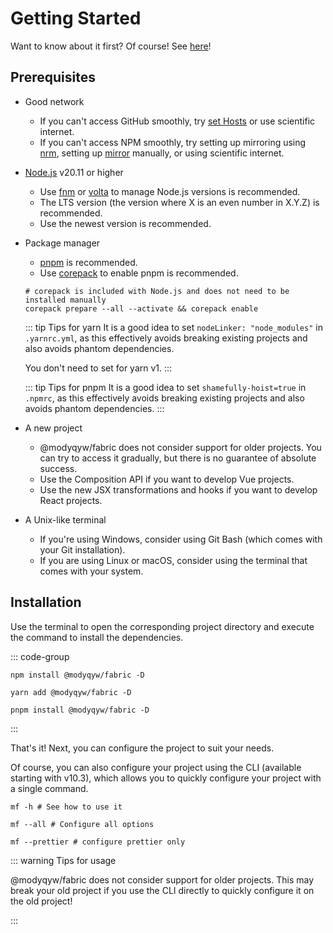 # Getting Started

Want to know about it first? Of course! See [here](./what-is-modyqyw-fabric.md)!

## Prerequisites

- Good network

  - If you can't access GitHub smoothly, try [set Hosts](https://github.com/ineo6/hosts) or use scientific internet.
  - If you can't access NPM smoothly, try setting up mirroring using [nrm](https://github.com/Pana/nrm), setting up [mirror](https://npmmirror.com/) manually, or using scientific internet.

- [Node.js](https://nodejs.org/) v20.11 or higher

  - Use [fnm](https://github.com/Schniz/fnm) or [volta](https://volta.sh/) to manage Node.js versions is recommended.
  - The LTS version (the version where X is an even number in X.Y.Z) is recommended.
  - Use the newest version is recommended.

- Package manager

  - [pnpm](https://pnpm.io) is recommended.
  - Use [corepack](https://github.com/nodejs/corepack) to enable pnpm is recommended.

  ```shell
  # corepack is included with Node.js and does not need to be installed manually
  corepack prepare --all --activate && corepack enable
  ```

  ::: tip Tips for yarn
  It is a good idea to set `nodeLinker: "node_modules"` in `.yarnrc.yml`, as this effectively avoids breaking existing projects and also avoids phantom dependencies.

  You don't need to set for yarn v1.
  :::

  ::: tip Tips for pnpm
  It is a good idea to set `shamefully-hoist=true` in `.npmrc`, as this effectively avoids breaking existing projects and also avoids phantom dependencies.
  :::

- A new project

  - @modyqyw/fabric does not consider support for older projects. You can try to access it gradually, but there is no guarantee of absolute success.
  - Use the Composition API if you want to develop Vue projects.
  - Use the new JSX transformations and hooks if you want to develop React projects.

- A Unix-like terminal
  - If you're using Windows, consider using Git Bash (which comes with your Git installation).
  - If you are using Linux or macOS, consider using the terminal that comes with your system.

## Installation

Use the terminal to open the corresponding project directory and execute the command to install the dependencies.

::: code-group

```shell [npm]
npm install @modyqyw/fabric -D
```

```shell [yarn]
yarn add @modyqyw/fabric -D
```

```shell [pnpm]
pnpm install @modyqyw/fabric -D
```

:::

That's it! Next, you can configure the project to suit your needs.

Of course, you can also configure your project using the CLI (available starting with v10.3), which allows you to quickly configure your project with a single command.

```shell
mf -h # See how to use it

mf --all # Configure all options

mf --prettier # configure prettier only
```

::: warning Tips for usage

@modyqyw/fabric does not consider support for older projects. This may break your old project if you use the CLI directly to quickly configure it on the old project!

:::

